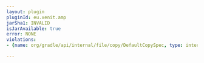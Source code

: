 ```yaml
---
layout: plugin
pluginId: eu.xenit.amp
jarSha1: INVALID
isJarAvailable: true
error: NONE
violations:
- {name: org/gradle/api/internal/file/copy/DefaultCopySpec, type: internal-api-usage}

---
```

